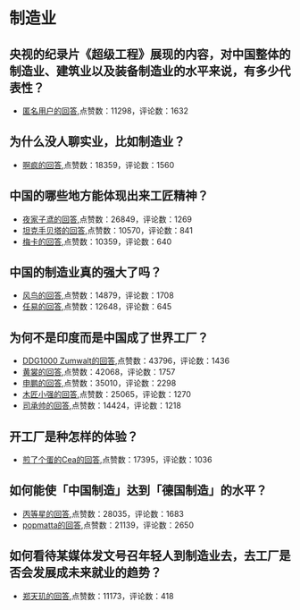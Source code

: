 #  制造业 
## 央视的纪录片《超级工程》展现的内容，对中国整体的制造业、建筑业以及装备制造业的水平来说，有多少代表性？
- [匿名用户的回答](https://www.zhihu.com/question/20512632/answer/19166004),点赞数：11298，评论数：1632
## 为什么没人聊实业，比如制造业？
- [啊疯的回答](https://www.zhihu.com/question/268930983/answer/375261963),点赞数：18359，评论数：1560
## 中国的哪些地方能体现出来工匠精神？
- [夜家子鸢的回答](https://www.zhihu.com/question/23908444/answer/188757721),点赞数：26849，评论数：1269
- [坦克手贝塔的回答](https://www.zhihu.com/question/23908444/answer/115691109),点赞数：10570，评论数：841
- [梅卡的回答](https://www.zhihu.com/question/23908444/answer/239481008),点赞数：10359，评论数：640
## 中国的制造业真的强大了吗？
- [风鸟的回答](https://www.zhihu.com/question/287253517/answer/629410057),点赞数：14879，评论数：1708
- [任易的回答](https://www.zhihu.com/question/287253517/answer/1027806630),点赞数：12648，评论数：645
## 为何不是印度而是中国成了世界工厂？
- [DDG1000 Zumwalt的回答](https://www.zhihu.com/question/296589967/answer/613033433),点赞数：43796，评论数：1436
- [黄裳的回答](https://www.zhihu.com/question/296589967/answer/618010396),点赞数：42068，评论数：1757
- [申鹏的回答](https://www.zhihu.com/question/296589967/answer/532248961),点赞数：35010，评论数：2298
- [木匠小强的回答](https://www.zhihu.com/question/296589967/answer/610485326),点赞数：25065，评论数：1270
- [司承帅的回答](https://www.zhihu.com/question/296589967/answer/559438799),点赞数：14424，评论数：1218
## 开工厂是种怎样的体验？
- [煎了个蛋的Cea的回答](https://www.zhihu.com/question/30327210/answer/48034380),点赞数：17395，评论数：1036
## 如何能使「中国制造」达到「德国制造」的水平？
- [丙等星的回答](https://www.zhihu.com/question/19551117/answer/14485970),点赞数：28035，评论数：1683
- [popmatta的回答](https://www.zhihu.com/question/19551117/answer/643157970),点赞数：21139，评论数：2650
## 如何看待某媒体发文号召年轻人到制造业去，去工厂是否会发展成未来就业的趋势？
- [郑天玑的回答](https://www.zhihu.com/question/439014934/answer/1674613884),点赞数：11173，评论数：418
